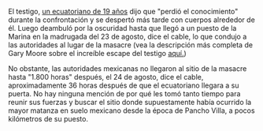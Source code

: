  El testigo, [un ecuatoriano de 19 años](<http://www.insightcrime.org/news-analysis/anniversary-of-migrant-massacre-in-mexico-brings-few-answers>)  dijo que "perdió el conocimiento" durante la confrontación y se despertó más tarde con cuerpos alrededor de él. Luego deambuló por la oscuridad hasta que llegó a un puesto de la Marina en la madrugada del 23 de agosto, dice el cable, lo que condujo a las autoridades al lugar de la masacre (vea la descripción más completa de Gary Moore sobre el increíble escape del testigo [aquí.](<http://www.insightcrime.org/investigations/unravelling-mysteries-of-mexicos-san-fernando-massacre>))

 No obstante, las autoridades mexicanas no llegaron al sitio de la masacre hasta "1.800 horas" después, el 24 de agosto, dice el cable, aproximadamente 36 horas después de que el ecuatoriano llegara a su puerta. No hay ninguna mención de por qué les tomó tanto tiempo para reunir sus fuerzas y buscar el sitio donde supuestamente había ocurrido la mayor matanza en suelo mexicano desde la época de Pancho Villa, a pocos kilómetros de su puesto.  

